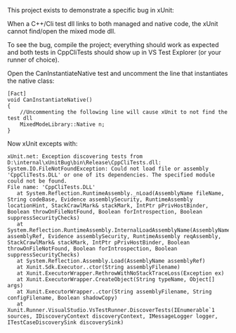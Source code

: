 This project exists to demonstrate a specific bug in xUnit: 

When a C++/Cli test dll links to both managed and native code, the xUnit cannot find/open the mixed mode dll.

To see the bug, compile the project; everything should work as expected and both tests in CppCliTests should show up in VS Test Explorer (or your runner of choice).


Open the CanInstantiateNative test and uncomment the line that instantiates the native class:


	[Fact]
    void CanInstantiateNative()
    {
        //Uncommenting the following line will cause xUnit to not find the test dll
        MixedModeLibrary::Native n;
    }

Now xUnit excepts with:

	xUnit.net: Exception discovering tests from D:\internal\xUnitBug\bin\Release\CppCliTests.dll: System.IO.FileNotFoundException: Could not load file or assembly 'CppCliTests.DLL' or one of its dependencies. The specified module could not be found.
	File name: 'CppCliTests.DLL'
	   at System.Reflection.RuntimeAssembly._nLoad(AssemblyName fileName, String codeBase, Evidence assemblySecurity, RuntimeAssembly locationHint, StackCrawlMark& stackMark, IntPtr pPrivHostBinder, Boolean throwOnFileNotFound, Boolean forIntrospection, Boolean suppressSecurityChecks)
	   at System.Reflection.RuntimeAssembly.InternalLoadAssemblyName(AssemblyName assemblyRef, Evidence assemblySecurity, RuntimeAssembly reqAssembly, StackCrawlMark& stackMark, IntPtr pPrivHostBinder, Boolean throwOnFileNotFound, Boolean forIntrospection, Boolean suppressSecurityChecks)
	   at System.Reflection.Assembly.Load(AssemblyName assemblyRef)
	   at Xunit.Sdk.Executor..ctor(String assemblyFilename)
	   at Xunit.ExecutorWrapper.RethrowWithNoStackTraceLoss(Exception ex)
	   at Xunit.ExecutorWrapper.CreateObject(String typeName, Object[] args)
	   at Xunit.ExecutorWrapper..ctor(String assemblyFilename, String configFilename, Boolean shadowCopy)
	   at Xunit.Runner.VisualStudio.VsTestRunner.DiscoverTests(IEnumerable`1 sources, IDiscoveryContext discoveryContext, IMessageLogger logger, ITestCaseDiscoverySink discoverySink)